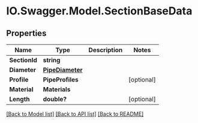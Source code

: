 # IO.Swagger.Model.SectionBaseData
## Properties

Name | Type | Description | Notes
------------ | ------------- | ------------- | -------------
**SectionId** | **string** |  | 
**Diameter** | [**PipeDiameter**](PipeDiameter.md) |  | 
**Profile** | **PipeProfiles** |  | [optional] 
**Material** | **Materials** |  | 
**Length** | **double?** |  | [optional] 

[[Back to Model list]](../README.md#documentation-for-models) [[Back to API list]](../README.md#documentation-for-api-endpoints) [[Back to README]](../README.md)

